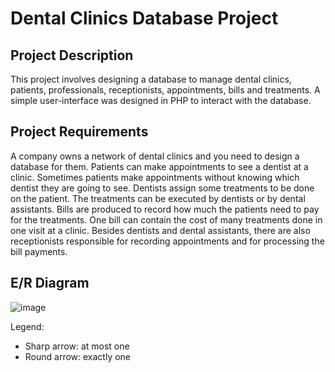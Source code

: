 # Dental Clinics Database Project
## Project Description
This project involves designing a database to manage dental clinics, patients, professionals, receptionists, appointments, bills and treatments. A simple user-interface was designed in PHP to interact with the database.

## Project Requirements
A company owns a network of dental clinics and you need to design a database for them. Patients can make appointments to see a dentist at a clinic. Sometimes patients make appointments without knowing which dentist they are going to see. Dentists assign some treatments to be done on the patient. The treatments can be executed by dentists or by dental assistants. Bills are produced to record how much the patients need to pay for the treatments. One bill can contain the cost of many treatments done in one visit at a clinic. Besides dentists and dental assistants, there are also receptionists responsible for recording appointments and for processing the bill payments.

## E/R Diagram
![image](https://user-images.githubusercontent.com/22140953/83358496-f7928d80-a341-11ea-92cb-3fb1e422b3b5.png)

Legend:

- Sharp arrow: at most one
- Round arrow: exactly one
